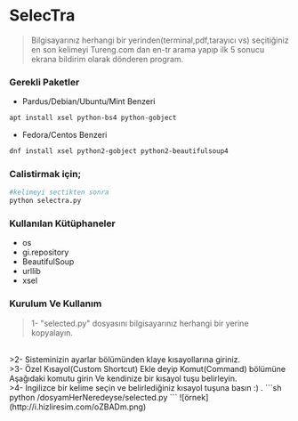 # SelecTra
>Bilgisayarınız herhangi bir yerinden(terminal,pdf,tarayıcı vs)
>seçitiğiniz en son kelimeyi Tureng.com dan en-tr arama yapıp 
>ilk 5 sonucu ekrana bildirim olarak dönderen program.

### Gerekli Paketler
* Pardus/Debian/Ubuntu/Mint Benzeri
```sh
apt install xsel python-bs4 python-gobject
```
* Fedora/Centos Benzeri
```sh
dnf install xsel python2-gobject python2-beautifulsoup4
```

### Calistirmak için;

```sh
#kelimeyi sectikten sonra
python selectra.py
```

### Kullanılan Kütüphaneler
* os
* gi.repository
* BeautifulSoup
* urllib
* xsel

### Kurulum Ve Kullanım
>1- "selected.py" dosyasını bilgisayarınız herhangi bir yerine kopyalayın.
<br>
>2- Sisteminizin ayarlar bölümünden klaye kısayollarına giriniz.
<br>
>3- Özel Kısayol(Custom Shortcut) Ekle deyip Komut(Command) bölümüne
Aşağıdaki komutu girin Ve kendinize bir kısayol tuşu belirleyin. 
<br>
>4- Ingilizce bir kelime seçin ve belirlediğiniz kısayol tuşuna basın :) .
```sh
python /dosyamHerNeredeyse/selected.py
```
![örnek](http://i.hizliresim.com/oZBADm.png)

